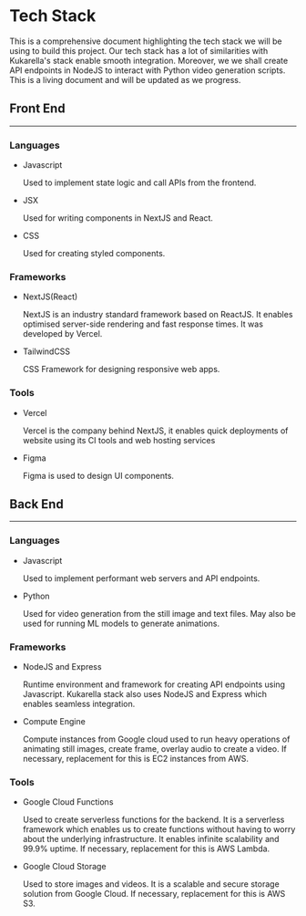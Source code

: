 # Tech Stack

This is a comprehensive document highlighting the tech stack we will be using to build this project. Our tech stack has a lot of similarities with Kukarella's stack enable smooth integration. Moreover, we we shall create API endpoints in NodeJS to interact with Python video generation scripts.
This is a living document and will be updated as we progress.

## Front End
---

### Languages
- Javascript
    
    Used to implement state logic and call APIs from the frontend.
- JSX 

    Used for writing components in NextJS and React.
- CSS

    Used for creating styled components.

### Frameworks
- NextJS(React)

    NextJS is an industry standard framework based on ReactJS. It enables optimised server-side rendering and fast response times.
    It was developed by Vercel.
- TailwindCSS

    CSS Framework for designing responsive web apps.

### Tools
- Vercel

    Vercel is the company behind NextJS, it enables quick deployments of website using its CI tools and web hosting services
- Figma

    Figma is used to design UI components.

## Back End
---
### Languages
- Javascript

    Used to implement performant web servers and API endpoints.
- Python

    Used for video generation from the still image and text files. May also be used for running ML models to generate animations.

### Frameworks
- NodeJS and Express 
    
    Runtime environment and framework for creating API endpoints using Javascript.
    Kukarella stack also uses NodeJS and Express which enables seamless integration.
- Compute Engine

    Compute instances from Google cloud used to run heavy operations of animating still images, create frame, overlay audio to create a video.
    If necessary, replacement for this is EC2 instances from AWS.

### Tools
- Google Cloud Functions

    Used to create serverless functions for the backend. It is a serverless framework which enables us to create functions without having to worry about the underlying infrastructure. It enables infinite scalability and 99.9% uptime.
    If necessary, replacement for this is AWS Lambda.
- Google Cloud Storage

    Used to store images and videos. It is a scalable and secure storage solution from Google Cloud.
    If necessary, replacement for this is AWS S3.


